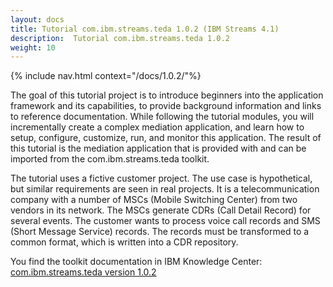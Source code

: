 ```yaml
---
layout: docs
title: Tutorial com.ibm.streams.teda 1.0.2 (IBM Streams 4.1)
description:  Tutorial com.ibm.streams.teda 1.0.2
weight: 10
---
```


{% include nav.html context="/docs/1.0.2/"%}

The goal of this tutorial project is to introduce beginners into the application framework and its capabilities, to provide background information and links to reference documentation. While following the tutorial modules, you will incrementally create a complex mediation application, and learn how to setup, configure, customize, run, and monitor this application. The result of this tutorial is the mediation application that is provided with and can be imported from the com.ibm.streams.teda toolkit.

The tutorial uses a fictive customer project. The use case is hypothetical, but similar requirements are seen in real projects. It is a telecommunication company with a number of MSCs (Mobile Switching Center) from two vendors in its network. The MSCs generate CDRs (Call Detail Record) for several events. The customer wants to process voice call records and SMS (Short Message Service) records. The records must be transformed to a common format, which is written into a CDR repository.

You find the toolkit documentation in IBM Knowledge Center: [com.ibm.streams.teda version 1.0.2](http://www-01.ibm.com/support/knowledgecenter/SSCRJU_4.1.1/com.ibm.streams.toolkits.doc/spldoc/dita/tk$com.ibm.streams.teda/tk$com.ibm.streams.teda.html)
